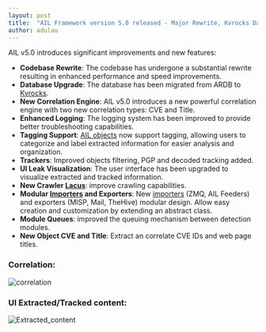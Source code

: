 ```yaml
---
layout: post
title:  "AIL Framework version 5.0 released - Major Rewrite, Kvrocks Database, and Lacus Crawler Migration"
author: adulau
---
```


AIL v5.0 introduces significant improvements and new features:

- **Codebase Rewrite**: The codebase has undergone a substantial rewrite resulting in enhanced performance and speed improvements.
- **Database Upgrade**: The database has been migrated from ARDB to [Kvrocks](https://github.com/apache/incubator-kvrocks).
- **New Correlation Engine**: AIL v5.0 introduces a new powerful correlation engine with two new correlation types: CVE and Title.
- **Enhanced Logging**: The logging system has been improved to provide better troubleshooting capabilities.
- **Tagging Support**: [AIL objects](https://github.com/ail-project/ail-framework/blob/master/doc/README.md#ail-objects) now support tagging, allowing users to categorize and label extracted information for easier analysis and organization.
- **Trackers**: Improved objects filtering, PGP and decoded tracking added.
- **UI Leak Visualization**: The user interface has been upgraded to visualize extracted and tracked information.
- **New Crawler [Lacus](https://github.com/ail-project/lacus)**: improve crawling capabilities.
- **Modular [Importers](https://github.com/ail-project/ail-framework/blob/master/doc/README.md#ail-importers) and Exporters**: New [importers](https://github.com/ail-project/ail-framework/blob/master/doc/README.md#ail-importers) (ZMQ, AIL Feeders) and exporters (MISP, Mail, TheHive) modular design.
Allow easy creation and customization by extending an abstract class.
- **Module Queues**: improved the queuing mechanism between detection modules.
- **New Object CVE and Title**: Extract an correlate CVE IDs and web page titles.

### Correlation:

![correlation](https://github.com/ail-project/ail-framework/assets/8857208/ca99295d-1c2c-46de-bf2d-42a118751dc2)

### UI Extracted/Tracked content:

![Extracted_content](https://github.com/ail-project/ail-framework/assets/8857208/84fe7230-3569-48f5-bd6a-bc180b810b9d)


